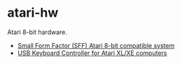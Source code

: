 # atari-hw

Atari 8-bit hardware.

- [Small Form Factor (SFF) Atari 8-bit compatible system](/doc/sbc.md)
- [USB Keyboard Controller for Atari XL/XE computers](/doc/keyboard-usb-qtpy.md)
